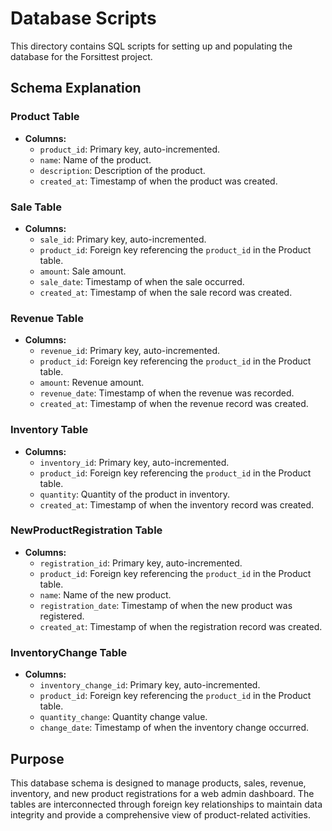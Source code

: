 # Database Scripts

This directory contains SQL scripts for setting up and populating the database for the Forsittest project.

## Schema Explanation

### Product Table

- **Columns:**
  - `product_id`: Primary key, auto-incremented.
  - `name`: Name of the product.
  - `description`: Description of the product.
  - `created_at`: Timestamp of when the product was created.

### Sale Table

- **Columns:**
  - `sale_id`: Primary key, auto-incremented.
  - `product_id`: Foreign key referencing the `product_id` in the Product table.
  - `amount`: Sale amount.
  - `sale_date`: Timestamp of when the sale occurred.
  - `created_at`: Timestamp of when the sale record was created.

### Revenue Table

- **Columns:**
  - `revenue_id`: Primary key, auto-incremented.
  - `product_id`: Foreign key referencing the `product_id` in the Product table.
  - `amount`: Revenue amount.
  - `revenue_date`: Timestamp of when the revenue was recorded.
  - `created_at`: Timestamp of when the revenue record was created.

### Inventory Table

- **Columns:**
  - `inventory_id`: Primary key, auto-incremented.
  - `product_id`: Foreign key referencing the `product_id` in the Product table.
  - `quantity`: Quantity of the product in inventory.
  - `created_at`: Timestamp of when the inventory record was created.

### NewProductRegistration Table

- **Columns:**
  - `registration_id`: Primary key, auto-incremented.
  - `product_id`: Foreign key referencing the `product_id` in the Product table.
  - `name`: Name of the new product.
  - `registration_date`: Timestamp of when the new product was registered.
  - `created_at`: Timestamp of when the registration record was created.

### InventoryChange Table

- **Columns:**
  - `inventory_change_id`: Primary key, auto-incremented.
  - `product_id`: Foreign key referencing the `product_id` in the Product table.
  - `quantity_change`: Quantity change value.
  - `change_date`: Timestamp of when the inventory change occurred.

## Purpose

This database schema is designed to manage products, sales, revenue, inventory, and new product registrations for a web admin dashboard. The tables are interconnected through foreign key relationships to maintain data integrity and provide a comprehensive view of product-related activities.